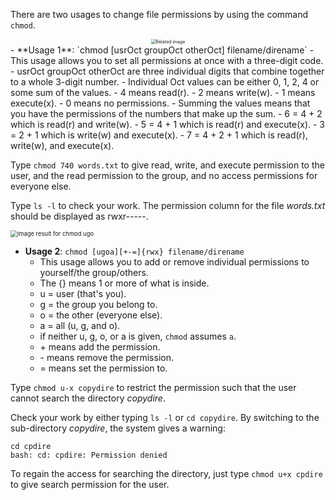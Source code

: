 <!--title={chmod - Change File Permissions}-->

<!--badges={Software Engineering:4, Tinkerer:10}--> 

<!--concepts={File Permissions}--> 

There are two usages to change file permissions by using the command `chmod`.

 <center><img src="http://i.imgur.com/SGYIu.png" alt="Related image" style="zoom: 50%;" /> </center>
-  **Usage 1**: `chmod [usrOct groupOct otherOct] filename/direname`
  - This usage allows you to set all permissions at once with a three-digit code.
  - usrOct groupOct otherOct are three individual digits that combine together to a whole 3-digit number.
  - Individual Oct values can be either 0, 1, 2, 4 or some sum of the values.
  - 4 means read(r).
  - 2 means write(w).
  - 1 means execute(x).
  - 0 means no permissions.
- Summing the values means that you have the permissions of the numbers that make up the sum.
  - 6 = 4 + 2 which is read(r) and write(w).
  - 5 = 4 + 1 which is read(r) and execute(x).
  - 3 = 2 + 1 which is write(w) and execute(x).
  - 7 = 4 + 2 + 1 which is read(r), write(w), and execute(x).

Type `chmod 740 words.txt` to give read, write, and execute permission to the user, and the read permission to the group, and no access permissions for everyone else.

Type `ls -l` to check your work. The permission column for the file *words.txt* should be displayed as rwxr-----.

 <img src="https://i.stack.imgur.com/DDHXy.png" alt="Image result for chmod ugo" style="zoom:67%;" /> 

- **Usage 2**: `chmod [ugoa][+-=]{rwx} filename/direname`
  - This usage allows you to add or remove individual permissions to yourself/the group/others.
  - The {} means 1 or more of what is inside.
  - u = user (that's you).
  - g = the group you belong to.
  - o = the other (everyone else).
  - a = all (u, g, and o).
  - if neither u, g, o, or a is given, `chmod` assumes `a`.
  - \+ means add the permission.
  - \- means remove the permission.
  - = means set the permission to.

Type `chmod u-x copydire` to restrict the permission such that the user cannot search the directory *copydire*.

Check your work by either typing `ls -l` or `cd copydire`. By switching to the sub-directory *copydire*, the system gives a warning:

```
cd cpdire
bash: cd: cpdire: Permission denied
```

To regain the access for searching the directory, just type `chmod u+x cpdire` to give search permission for the user.